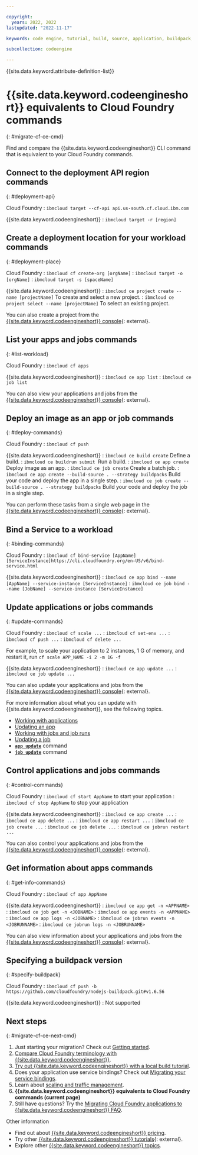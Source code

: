 ```yaml
---

copyright:
  years: 2022, 2022
lastupdated: "2022-11-17"

keywords: code engine, tutorial, build, source, application, buildpack, access, build run, image, cloud foundry

subcollection: codeengine

---
```


{{site.data.keyword.attribute-definition-list}}

# {{site.data.keyword.codeengineshort}} equivalents to Cloud Foundry commands
{: #migrate-cf-ce-cmd}

Find and compare the {{site.data.keyword.codeengineshort}} CLI command that is equivalent to your Cloud Foundry commands.

## Connect to the deployment API region commands
{: #deployment-api}

Cloud Foundry
:    `ibmcloud target --cf-api api.us-south.cf.cloud.ibm.com`

{{site.data.keyword.codeengineshort}}
:    `ibmcloud target -r [region]`

## Create a deployment location for your workload commands
{: #deployment-place}

Cloud Foundry
:    `ibmcloud cf create-org [orgName]`
:    `ibmcloud target -o [orgName]`
:    `ibmcloud target -s [spaceName]`

{{site.data.keyword.codeengineshort}}
:    `ibmcloud ce project create --name [projectName]` To create and select a new project.
:    `ibmcloud ce project select --name [projectName]` To select an existing project.

You can also create a project from the [{{site.data.keyword.codeengineshort}} console](https://cloud.ibm.com/codeengine/overview){: external}.

## List your apps and jobs commands
{: #list-workload}

Cloud Foundry
:    `ibmcloud cf apps`

{{site.data.keyword.codeengineshort}}
:    `ibmcloud ce app list`
:    `ibmcloud ce job list`

You can also view your applications and jobs from the [{{site.data.keyword.codeengineshort}} console](https://cloud.ibm.com/codeengine/overview){: external}.

## Deploy an image as an app or job commands
{: #deploy-commands}

Cloud Foundry
:    `ibmcloud cf push`

{{site.data.keyword.codeengineshort}}
:    `ibmcloud ce build create` Define a build.
:    `ibmcloud ce buildrun submit`  Run a build.
:    `ibmcloud ce app create` Deploy image as an app.
:    `ibmcloud ce job create` Create a batch job.
:    `ibmcloud ce app create --build-source . --strategy buildpacks` Build your code and deploy the app in a single step.
:    `ibmcloud ce job create --build-source . --strategy buildpacks` Build your code and deploy the job in a single step.

You can perform these tasks from a single web page in the [{{site.data.keyword.codeengineshort}} console](https://cloud.ibm.com/codeengine/overview){: external}.

## Bind a Service to a workload
{: #binding-commands}

Cloud Foundry
:    `ibmcloud cf bind-service [AppName] [ServiceInstance]https://cli.cloudfoundry.org/en-US/v6/bind-service.html`

{{site.data.keyword.codeengineshort}}
:    `ibmcloud ce app bind --name [AppName] --service-instance [ServiceInstance]`
:    `ibmcloud ce job bind --name [JobName] --service-instance [ServiceInstance]`


## Update applications or jobs commands
{: #update-commands}

Cloud Foundry
:    `ibmcloud cf scale ...`
:    `ibmcloud cf set-env ...`
:    `ibmcloud cf push ...`
:    `ibmcloud cf delete ...`

For example, to scale your application to 2 instances, 1 G of memory, and restart it, run `cf scale APP_NAME -i 2 -m 1G -f`

{{site.data.keyword.codeengineshort}}
:    `ibmcloud ce app update ...`
:    `ibmcloud ce job update ...`

You can also update your applications and jobs from the [{{site.data.keyword.codeengineshort}} console](https://cloud.ibm.com/codeengine/overview){: external}.

For more information about what you can update with {{site.data.keyword.codeengineshort}}, see the following topics.

- [Working with applications](/docs/codeengine?topic=codeengine-application-workloads)
- [Updating an app](/docs/codeengine?topic=codeengine-update-app)
- [Working with jobs and job runs](/docs/codeengine?topic=codeengine-job-plan)
- [Updating a job](/docs/codeengine?topic=codeengine-update-job)
- [**`app update`**](/docs/codeengine?topic=codeengine-cli#cli-application-update) command
- [**`job update`**](/docs/codeengine?topic=codeengine-cli#cli-job-update) command


## Control applications and jobs commands
{: #control-commands}

Cloud Foundry
:    `ibmcloud cf start AppName` to start your application
:    `ibmcloud cf stop AppName` to stop your application

{{site.data.keyword.codeengineshort}}
:    `ibmcloud ce app create ...`
:    `ibmcloud ce app delete ...`
:    `ibmcloud ce app restart ...`
:    `ibmcloud ce job create ...`
:    `ibmcloud ce job delete ...`
:    `ibmcloud ce jobrun restart ...`


You can also control your applications and jobs from the [{{site.data.keyword.codeengineshort}} console](https://cloud.ibm.com/codeengine/overview){: external}.

## Get information about apps commands
{: #get-info-commands}

Cloud Foundry
:    `ibmcloud cf app AppName`

{{site.data.keyword.codeengineshort}}
:    `ibmcloud ce app get -n <APPNAME>`
:    `ibmcloud ce job get -n <JOBNAME>`
:    `ibmcloud ce app events -n <APPNAME>`
:    `ibmcloud ce app logs -n <JOBNAME>`
:    `ibmcloud ce jobrun events -n <JOBRUNNAME>`
:    `ibmcloud ce jobrun logs -n <JOBRUNNAME>`


You can also view information about your applications and jobs from the [{{site.data.keyword.codeengineshort}} console](https://cloud.ibm.com/codeengine/overview){: external}.

## Specifying a buildpack version
{: #specify-buildpack}

Cloud Foundry
:    `ibmcloud cf push -b https://github.com/cloudfoundry/nodejs-buildpack.git#v1.6.56`

{{site.data.keyword.codeengineshort}}
:    Not supported


## Next steps
{: #migrate-cf-ce-next-cmd}

1. Just starting your migration? Check out [Getting started](/docs/codeengine?topic=codeengine-migrate-cf-ce-getstart).
2. [Compare Cloud Foundry terminology with {{site.data.keyword.codeengineshort}}](/docs/codeengine?topic=codeengine-migrate-cf-ce-terms).
3. [Try out {{site.data.keyword.codeengineshort}} with a local build tutorial](/docs/codeengine?topic=codeengine-migrate-cf-ce-local).
4. Does your application use service bindings? Check out [Migrating your service bindings](/docs/codeengine?topic=codeengine-migrate-cf-ce-bind).
5. Learn about [scaling and traffic management](/docs/codeengine?topic=codeengine-migrate-cf-ce-scale).
6. **{{site.data.keyword.codeengineshort}} equivalents to Cloud Foundry commands (current page)**
7. Still have questions? Try the [Migrating Cloud Foundry applications to {{site.data.keyword.codeengineshort}} FAQ](/docs/codeengine?topic=codeengine-migrate-cf-ce-faq).

Other information

- Find out about [{{site.data.keyword.codeengineshort}} pricing](/docs/codeengine?topic=codeengine-pricing).
- Try other [{{site.data.keyword.codeengineshort}} tutorials](https://cloud.ibm.com/docs?tab=tutorials&tags=codeengine&page=1&pageSize=20){: external}.
- Explore other [{{site.data.keyword.codeengineshort}} topics](/docs/codeengine?topic=codeengine-learning-paths).


